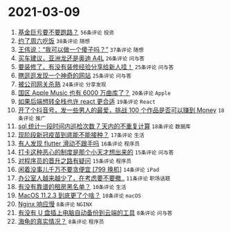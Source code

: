 # 2021-03-09

1. [基金巨亏要不要跑路？](https://www.v2ex.com/t/759849) `56条评论` `投资`
1. [约了周六吃饭](https://www.v2ex.com/t/759806) `38条评论` `随想`
1. [王伟说：“我可以做一个傻子吗？”](https://www.v2ex.com/t/759805) `37条评论` `随想`
1. [买车建议，亚洲龙还是奥迪 A4L](https://www.v2ex.com/t/759837) `26条评论` `问与答`
1. [要装修了，有没有装修经验分享给新人哇！](https://www.v2ex.com/t/759859) `25条评论` `问与答`
1. [瞎逛逛发现一个神奇的网站](https://www.v2ex.com/t/759809) `25条评论` `问与答`
1. [被公司网关杀熟](https://www.v2ex.com/t/759819) `24条评论` `分享发现`
1. [国区 Apple Music 也有 6000 万曲库了？](https://www.v2ex.com/t/759846) `20条评论` `Apple`
1. [如果后端想转全栈也许 react 更合适](https://www.v2ex.com/t/759876) `19条评论` `React`
1. [开了个抖音号，发一些男人的最爱，挑战 100 个作品是否可以赚到 Money](https://www.v2ex.com/t/759858) `18条评论` `推广`
1. [sql 统计一段时间内巡检次数 7 天内的不重复计算](https://www.v2ex.com/t/759812) `18条评论` `数据库`
1. [现阶段新冠疫苗到底能不能接种？](https://www.v2ex.com/t/759870) `17条评论` `生活`
1. [有人发现 flutter 滑动不跟手吗](https://www.v2ex.com/t/759885) `16条评论` `程序员`
1. [打卡这种恶心的制度是那个小天才想出来的](https://www.v2ex.com/t/759818) `15条评论` `问与答`
1. [对程序员的晋升之路有疑问](https://www.v2ex.com/t/759815) `15条评论` `程序员`
1. [闲着没事儿千万不要贪便宜 [799 换机]](https://www.v2ex.com/t/759816) `14条评论` `iPad`
1. [办公室人越来越少了，在考虑要不要撤..](https://www.v2ex.com/t/759820) `11条评论` `职场话题`
1. [有没有靠谱的租房黑名单？](https://www.v2ex.com/t/759824) `10条评论` `生活`
1. [MacOS 11.2.3 到底更了个啥？](https://www.v2ex.com/t/759822) `10条评论` `macOS`
1. [Nginx 响应慢](https://www.v2ex.com/t/759868) `8条评论` `NGINX`
1. [有没有 U 盘插上电脑自动备份到云端的工具](https://www.v2ex.com/t/759852) `8条评论` `问与答`
1. [海龟的真实情况？](https://www.v2ex.com/t/759813) `8条评论` `程序员`
